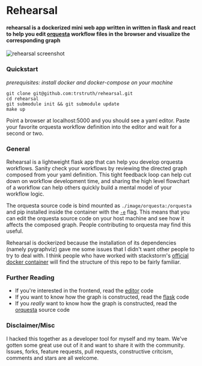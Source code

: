 # Rehearsal
#### rehearsal is a dockerized mini web app written in written in flask and react to help you edit [orquesta](https://github.com/StackStorm/orquesta) workflow files in the browser and visualize the corresponding graph
![rehearsal screenshot](rehearsal-screenshot.png)

### Quickstart
*prerequisites: install docker and docker-compose on your machine*
```
git clone git@github.com:trstruth/rehearsal.git
cd rehearsal
git submodule init && git submodule update
make up
```
Point a browser at localhost:5000 and you should see a yaml editor.  Paste your favorite orquesta workflow definition into the editor and wait for a second or two.

### General
Rehearsal is a lightweight flask app that can help you develop orquesta workflows.  Sanity check your workflows by reviewing the directed graph composed from your yaml definition.  This tight feedback loop can help cut down on workflow development time, and sharing the high level flowchart of a workflow can help others quickly build a mental model of your workflow logic.


The orquesta source code is bind mounted as `./image/orquesta:/orquesta` and pip installed inside the container with the [`-e`](https://pip.pypa.io/en/stable/reference/pip_install/#editable-installs) flag.  This means that you can edit the orquesta source code on your host machine and see how it affects the composed graph.  People contributing to orquesta may find this useful.

Rehearsal is dockerized because the installation of its dependencies (namely pygraphviz) gave me some issues that I didn't want other people to try to deal with.  I think people who have worked with stackstorm's [official docker container](https://github.com/StackStorm/st2-docker/) will find the structure of this repo to be fairly familiar.

### Further Reading
- If you're interested in the frontend, read the [editor](https://github.com/trstruth/rehearsal/blob/master/image/web/src/Editor.jsx) code
- If you want to know how the graph is constructed, read the [flask](https://github.com/trstruth/rehearsal/blob/master/image/web/app.py) code
- If you *really* want to know how the graph is constructed, read the [orquesta](https://github.com/StackStorm/orquesta) source code

### Disclaimer/Misc
I hacked this together as a developer tool for myself and my team.  We've gotten some great use out of it and want to share it with the community.  Issues, forks, feature requests, pull requests, constructive critcism, comments and stars are all welcome.
